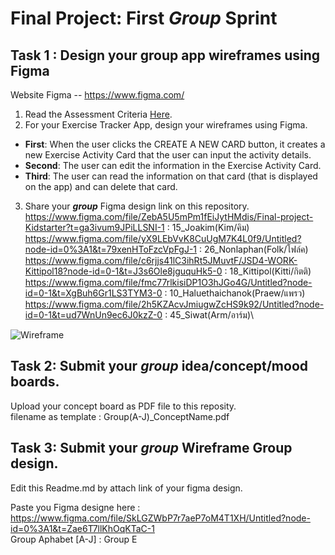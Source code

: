 
# Final Project: First ***Group*** Sprint

## Task 1 : Design your group app wireframes using Figma
Website Figma -- https://www.figma.com/
1. Read the Assessment Criteria [Here](https://docs.google.com/spreadsheets/d/1mXg-4Hpygg8zl4pfaA998_-t3BapSOWNOfyC699OhEk/edit#gid=1164902319).
2. For your Exercise Tracker App, design your wireframes using Figma.

* **First**: When the user clicks the CREATE A NEW CARD button, it creates a new Exercise Activity Card that the user can input the activity details.
* **Second**: The user can edit the information in the Exercise Activity Card.
* **Third**: The user can read the information on that card (that is displayed on the app) and can delete that card.

3. Share your ***group*** Figma design link on this repository.
https://www.figma.com/file/ZebA5U5mPm1fEiJytHMdis/Final-project-Kidstarter?t=ga3ivum9JPiLLSNI-1 : 15_Joakim(Kim/คิม)\
https://www.figma.com/file/yX9LEbVvK8CuUgM7K4L0f9/Untitled?node-id=0%3A1&t=79xenHToFzcVpFgJ-1 : 26_Nonlaphan(Folk/โฟล์ค)\
https://www.figma.com/file/c6rjjs41lC3ihRt5JMuvtF/JSD4-WORK-Kittipol18?node-id=0-1&t=J3s6Ole8jguquHk5-0 : 18_Kittipol(Kitti/กิตติ)\
https://www.figma.com/file/fmc77rlkisiDP1O3hJGo4G/Untitled?node-id=0-1&t=XgBuh6Gr1LS3TYM3-0 : 10_Haluethaichanok(Praew/แพรว)\
https://www.figma.com/file/2h5KZAcvJmiugwZcHS9k92/Untitled?node-id=0-1&t=ud7WnUn9ec6J0kzZ-0 : 45_Siwat(Arm/อาร์ม)\


![Wireframe](https://user-images.githubusercontent.com/36503834/223250907-f987d96c-a2a2-4aec-af1e-198b9e79df4f.png)

## Task 2: Submit your ***group*** idea/concept/mood boards.
Upload your concept board as PDF file to this reposity. <br>
filename as template : Group(A-J)_ConceptName.pdf


## Task 3: Submit your ***group*** Wireframe  Group design.
Edit this Readme.md by attach link of your figma design.

Paste you Figma designe here : https://www.figma.com/file/SkLGZWbP7r7aeP7oM4T1XH/Untitled?node-id=0%3A1&t=Zae6T7llKhOqKTaC-1 \
Group Aphabet [A-J] : Group E
